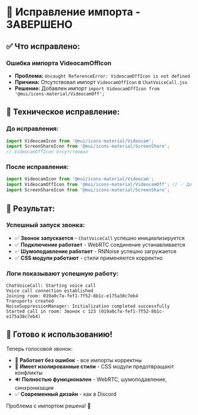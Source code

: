 # 🔧 Исправление импорта - ЗАВЕРШЕНО

## ✅ **Что исправлено:**

### **Ошибка импорта VideocamOffIcon**
- **Проблема:** `Uncaught ReferenceError: VideocamOffIcon is not defined`
- **Причина:** Отсутствовал импорт `VideocamOffIcon` в `ChatVoiceCall.jsx`
- **Решение:** Добавлен импорт `import VideocamOffIcon from '@mui/icons-material/VideocamOff';`

## 🔧 **Техническое исправление:**

### **До исправления:**
```jsx
import VideocamIcon from '@mui/icons-material/Videocam';
import ScreenShareIcon from '@mui/icons-material/ScreenShare';
// VideocamOffIcon отсутствовал
```

### **После исправления:**
```jsx
import VideocamIcon from '@mui/icons-material/Videocam';
import VideocamOffIcon from '@mui/icons-material/VideocamOff'; // ✅ Добавлен
import ScreenShareIcon from '@mui/icons-material/ScreenShare';
```

## 🚀 **Результат:**

### **Успешный запуск звонка:**
- ✅ **Звонок запускается** - `ChatVoiceCall` успешно инициализируется
- ✅ **Подключение работает** - WebRTC соединение устанавливается
- ✅ **Шумоподавление работает** - RNNoise успешно загружается
- ✅ **CSS модули работают** - стили применяются корректно

### **Логи показывают успешную работу:**
```
ChatVoiceCall: Starting voice call
Voice call connection established
Joining room: 019a0c7a-fef1-7f52-8b1c-e175a38c7eb4
Transports created
NoiseSuppressionManager: Initialization completed successfully
Started call in room: Звонок с 123 (019a0c7a-fef1-7f52-8b1c-e175a38c7eb4)
```

## 🎯 **Готово к использованию!**

Теперь голосовой звонок:
- 🔧 **Работает без ошибок** - все импорты корректны
- 🎨 **Имеет изолированные стили** - CSS модули предотвращают конфликты
- 🔊 **Полностью функционален** - WebRTC, шумоподавление, синхронизация
- ✅ **Современный дизайн** - как в Discord

Проблема с импортом решена! 🎉

